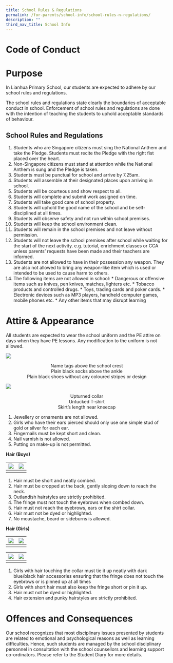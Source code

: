 ```yaml
---
title: School Rules & Regulations
permalink: /for-parents/school-info/school-rules-n-regulations/
description: ""
third_nav_title: School Info
---
```

# **Code of Conduct**
# **Purpose**
In Lianhua Primary School, our students are expected to adhere by our school rules and regulations.

  

The school rules and regulations state clearly the boundaries of acceptable conduct in school. Enforcement of school rules and regulations are done with the intention of teaching the students to uphold acceptable standards of behaviour.
## **School Rules and Regulations**

1.  Students who are Singapore citizens must sing the National Anthem and take the Pledge. Students must recite the Pledge with the right fist placed over the heart.
2.  Non-Singapore citizens must stand at attention while the National Anthem is sung and the Pledge is taken.
3.  Students must be punctual for school and arrive by 7.25am.
4.  Students will assemble at their designated places upon arriving in school.
5.  Students will be courteous and show respect to all.
6.  Students will complete and submit work assigned on time.
7.  Students will take good care of school property.
8.  Students will uphold the good name of the school and be self-disciplined at all times.
9.  Students will observe safety and not run within school premises.
10.  Students will keep the school environment clean.
11.  Students will remain in the school premises and not leave without permission.
12.  Students will not leave the school premises after school while waiting for the start of the next activity. e.g. tutorial, enrichment classes or CCA unless parents’ requests have been made and their teachers are informed.
13.  Students are not allowed to have in their possession any weapon. They are also not allowed to bring any weapon-like item which is used or intended to be used to cause harm to others.
14.  The following items are not allowed in school:
    *   Dangerous or offensive items such as knives, pen knives, matches, lighters etc.
    *   Tobacco products and controlled drugs.
    *   Toys, trading cards and poker cards.
    *   Electronic devices such as MP3 players, handheld computer games, mobile phones etc.
    *   Any other items that may disrupt learning


# **Attire &amp; Appearance**

All students are expected to wear the school uniform and the PE attire on days when they have PE lessons. Any modification to the uniform is not allowed.


![](/images/School%20Info/School%20Rules%20&amp;%20Regulations/School%20Attire/boyfront.jpg)

<center> Name tags above the school crest</center> <center>Plain black socks above the ankle</center><center>Plain black shoes without any coloured stripes or design</center>
	
![](/images/School%20Info/School%20Rules%20&amp;%20Regulations/School%20Attire/girlfront.jpg)


<center>Upturned collar</center> 
<center>Untucked T-shirt</center>
<center>Skirt’s length near kneecap</center>
	


1.  Jewellery or ornaments are not allowed.
2.  Girls who have their ears pierced should only use one simple stud of gold or silver for each ear.
3.  Fingernails must be kept short and clean.
4.  Nail varnish is not allowed.
5.  Putting on make-up is not permitted.


**Hair (Boys)**


|![](/images/School%20Info/School%20Rules%20&amp;%20Regulations/School%20Attire/boyhairfront.JPG)  |![](/images/School%20Info/School%20Rules%20&amp;%20Regulations/School%20Attire/boyhairback.JPG)  | 
| -------- | -------- | 
|     |    | 

1.  Hair must be short and neatly combed.
2.  Hair must be cropped at the back, gently sloping down to reach the neck.
3.  Outlandish hairstyles are strictly prohibited.
4.  The fringe must not touch the eyebrows when combed down.
5.  Hair must not reach the eyebrows, ears or the shirt collar.
6.  Hair must not be dyed or highlighted.
7.  No moustache, beard or sideburns is allowed.


**Hair (Girls)**

| ![](/images/School%20Info/School%20Rules%20&amp;%20Regulations/School%20Attire/girlshorthairfront.JPG) | ![](/images/School%20Info/School%20Rules%20&amp;%20Regulations/School%20Attire/girlshorthairside.JPG) | 
| -------- | -------- | 
|   |   | 

| ![](/images/School%20Info/School%20Rules%20&amp;%20Regulations/School%20Attire/girllonghairfront.JPG) | ![](/images/School%20Info/School%20Rules%20&amp;%20Regulations/School%20Attire/girllonghairside.JPG) | 
| -------- | -------- | 
|   |   | 

1.  Girls with hair touching the collar must tie it up neatly with dark blue/black hair accessories ensuring that the fringe does not touch the eyebrows or is pinned up at all times
2.  Girls with short hair must also keep the fringe short or pin it up.
3.  Hair must not be dyed or highlighted.
4.  Hair extension and punky hairstyles are strictly prohibited.

# **Offences and Consequences**


Our school recognizes that most disciplinary issues presented by students are related to emotional and psychological reasons as well as learning difficulties. Hence, such students are managed by the school disciplinary personnel in consultation with the school counsellors and learning support co-ordinators. Please refer to the Student Diary for more details.